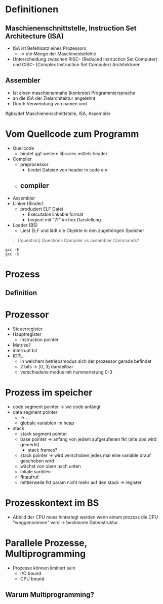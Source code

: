 
# Definitionen
## Maschienenschnittstelle, Instruction Set Architecture (ISA)
- ISA ist Befehlsatz eines Prozessors
	- -> die Menge der Maschinenbefehle
- Unterscheidung zwischen RISC- (Reduced Instruction Set Computer) und CISC- (Complex Instruction Set Computer) Architekturen

## Assembler
- Ist einen maschienennahe (konkrete) Programmiersprache
- an die ISA der Zielarchitektur angelehnt
- Durch Verwendung von namen und 

#gbs/def Maschienenschnittstelle, ISA, Assembler 

# Vom Quellcode zum Programm
- Quellcode
	- bindet ggf weitere libraries mittels header
- Compiler
	- preprocessor
		- bindet Dateien von header in code ein
	- compiler
		- 
- Assembler
- Linker (Binder) 
	- produziert ELF Datei 
		- Executable linkable format
		- beginnt mit "7f" im hex Darstellung
- Loader (BS)
	- Liest ELF und lädt die Objekte in den zugehörigen Speicher


> [!question] Questions
> Compiler vs assembler
> Commands? 
```
gcc -E
gcc -S
```


# Prozess 
## Definition


# Prozessor
- Steuerregister
- Hauptregister
	- Instruction pointer
- Matrize? 
- interrupt bit
- IOPL
	- in welchem betriebsmodus sich der prozessor gerade befindet
	- 2 bits -> [0, 3] darstellbar
	- verschiedene modus mit nummerierung 0-3

# Prozess im speicher
- code segment pointer -> wo code anfängt
- data segment pointer 
	- -> ...
	- globale variablen im heap
- stack
	- stack segment pointer
	- base pointer -> anfang von jedem aufgerufenen fkt (alte pos wird gemerkt)
		- stack frames? 
	- stack pointer -> wird verschoben jedes mal eine variable drauf geschoben wird
	- wächst von oben nach unten
	- lokale variblen
	- fktaufruf
	- mittlerweile fkt param nicht mehr auf den stack -> register 


# Prozesskontext im BS
- Abbild der CPU muss hinterlegt werden wenn einem prozess die CPU "weggenommen" wird -> bestimmte Datenstruktur


# Parallele Prozesse, Multiprogramming 
- Prozesse können limitiert sein 
	- I/O bound
	- CPU bound

## Warum Multiprogramming?